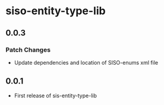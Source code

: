 # siso-entity-type-lib

## 0.0.3

### Patch Changes

- Update dependencies and location of SISO-enums xml file

## 0.0.1

- First release of sis-entity-type-lib
